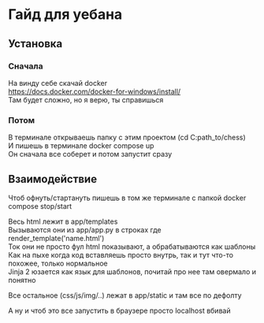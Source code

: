 # Гайд для уебана

## Установка
### Сначала
На винду себе скачай docker  
https://docs.docker.com/docker-for-windows/install/  
Там будет сложно, но я верю, ты справишься  
  
### Потом
В терминале открываешь папку с этим проектом (cd C:path_to/chess)  
И пишешь в терминале docker compose up  
Он сначала все соберет и потом запустит сразу

## Взаимодействие
Чтоб офнуть/стартануть пишешь в том же терминале с папкой docker compose stop/start  

Весь html лежит в app/templates  
Вызываются они из app/app.py в строках где render_template('name.html')  
Ток они не просто фул html показывают, а обрабатываются как шаблоны  
Как на пыхе когда код вставляешь просто внутрь, так и тут что-то похожее, только нормальное  
Jinja 2 юзается как язык для шаблонов, почитай про нее там овермало и понятно  
  
Все остальное (css/js/img/..) лежат в app/static и там все по дефолту 

А ну и чтоб это все запустить в браузере просто localhost вбивай
